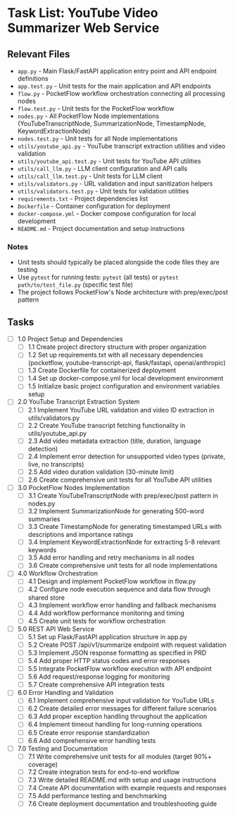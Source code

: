 # Task List: YouTube Video Summarizer Web Service

## Relevant Files

- `app.py` - Main Flask/FastAPI application entry point and API endpoint definitions
- `app.test.py` - Unit tests for the main application and API endpoints
- `flow.py` - PocketFlow workflow orchestration connecting all processing nodes
- `flow.test.py` - Unit tests for the PocketFlow workflow
- `nodes.py` - All PocketFlow Node implementations (YouTubeTranscriptNode, SummarizationNode, TimestampNode, KeywordExtractionNode)
- `nodes.test.py` - Unit tests for all Node implementations
- `utils/youtube_api.py` - YouTube transcript extraction utilities and video validation
- `utils/youtube_api.test.py` - Unit tests for YouTube API utilities
- `utils/call_llm.py` - LLM client configuration and API calls
- `utils/call_llm.test.py` - Unit tests for LLM client
- `utils/validators.py` - URL validation and input sanitization helpers
- `utils/validators.test.py` - Unit tests for validation utilities
- `requirements.txt` - Project dependencies list
- `Dockerfile` - Container configuration for deployment
- `docker-compose.yml` - Docker compose configuration for local development
- `README.md` - Project documentation and setup instructions

### Notes

- Unit tests should typically be placed alongside the code files they are testing
- Use `pytest` for running tests: `pytest` (all tests) or `pytest path/to/test_file.py` (specific test file)
- The project follows PocketFlow's Node architecture with prep/exec/post pattern

## Tasks

- [ ] 1.0 Project Setup and Dependencies
  - [ ] 1.1 Create project directory structure with proper organization
  - [ ] 1.2 Set up requirements.txt with all necessary dependencies (pocketflow, youtube-transcript-api, flask/fastapi, openai/anthropic)
  - [ ] 1.3 Create Dockerfile for containerized deployment
  - [ ] 1.4 Set up docker-compose.yml for local development environment
  - [ ] 1.5 Initialize basic project configuration and environment variables setup

- [ ] 2.0 YouTube Transcript Extraction System
  - [ ] 2.1 Implement YouTube URL validation and video ID extraction in utils/validators.py
  - [ ] 2.2 Create YouTube transcript fetching functionality in utils/youtube_api.py
  - [ ] 2.3 Add video metadata extraction (title, duration, language detection)
  - [ ] 2.4 Implement error detection for unsupported video types (private, live, no transcripts)
  - [ ] 2.5 Add video duration validation (30-minute limit)
  - [ ] 2.6 Create comprehensive unit tests for all YouTube API utilities

- [ ] 3.0 PocketFlow Nodes Implementation
  - [ ] 3.1 Create YouTubeTranscriptNode with prep/exec/post pattern in nodes.py
  - [ ] 3.2 Implement SummarizationNode for generating 500-word summaries
  - [ ] 3.3 Create TimestampNode for generating timestamped URLs with descriptions and importance ratings
  - [ ] 3.4 Implement KeywordExtractionNode for extracting 5-8 relevant keywords
  - [ ] 3.5 Add error handling and retry mechanisms in all nodes
  - [ ] 3.6 Create comprehensive unit tests for all node implementations

- [ ] 4.0 Workflow Orchestration
  - [ ] 4.1 Design and implement PocketFlow workflow in flow.py
  - [ ] 4.2 Configure node execution sequence and data flow through shared store
  - [ ] 4.3 Implement workflow error handling and fallback mechanisms
  - [ ] 4.4 Add workflow performance monitoring and timing
  - [ ] 4.5 Create unit tests for workflow orchestration

- [ ] 5.0 REST API Web Service
  - [ ] 5.1 Set up Flask/FastAPI application structure in app.py
  - [ ] 5.2 Create POST /api/v1/summarize endpoint with request validation
  - [ ] 5.3 Implement JSON response formatting as specified in PRD
  - [ ] 5.4 Add proper HTTP status codes and error responses
  - [ ] 5.5 Integrate PocketFlow workflow execution with API endpoint
  - [ ] 5.6 Add request/response logging for monitoring
  - [ ] 5.7 Create comprehensive API integration tests

- [ ] 6.0 Error Handling and Validation
  - [ ] 6.1 Implement comprehensive input validation for YouTube URLs
  - [ ] 6.2 Create detailed error messages for different failure scenarios
  - [ ] 6.3 Add proper exception handling throughout the application
  - [ ] 6.4 Implement timeout handling for long-running operations
  - [ ] 6.5 Create error response standardization
  - [ ] 6.6 Add comprehensive error handling tests

- [ ] 7.0 Testing and Documentation
  - [ ] 7.1 Write comprehensive unit tests for all modules (target 90%+ coverage)
  - [ ] 7.2 Create integration tests for end-to-end workflow
  - [ ] 7.3 Write detailed README.md with setup and usage instructions
  - [ ] 7.4 Create API documentation with example requests and responses
  - [ ] 7.5 Add performance testing and benchmarking
  - [ ] 7.6 Create deployment documentation and troubleshooting guide